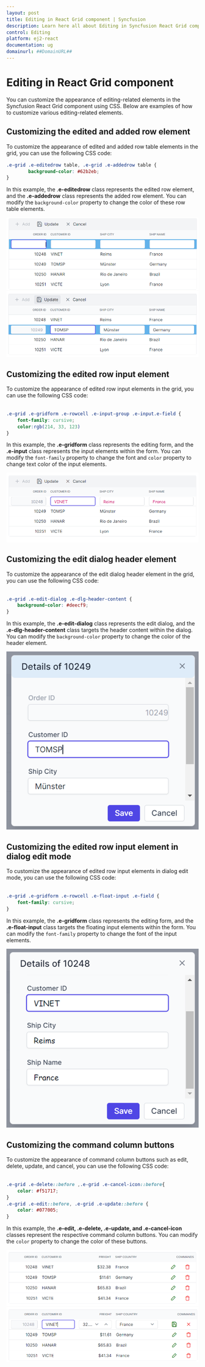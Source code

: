 ```yaml
---
layout: post
title: Editing in React Grid component | Syncfusion
description: Learn here all about Editing in Syncfusion React Grid component of Syncfusion Essential JS 2 and more.
control: Editing 
platform: ej2-react
documentation: ug
domainurl: ##DomainURL##
---
```


# Editing in React Grid component

You can customize the appearance of editing-related elements in the Syncfusion React Grid component using CSS. Below are examples of how to customize various editing-related elements.

## Customizing the edited and added row element

To customize the appearance of edited and added row table elements in the grid, you can use the following CSS code:

```css
.e-grid .e-editedrow table, .e-grid .e-addedrow table {
	    background-color: #62b2eb;
}
```
In this example, the .**e-editedrow** class represents the edited row element, and the **.e-addedrow** class represents the added row element. You can modify the `background-color` property to change the color of these row table elements.

![Customizing the added row element](../images/edited-added-row-element.png)
![Customizing the edited row element](../images/edited-added-row-element-2.png)

## Customizing the edited row input element

To customize the appearance of edited row input elements in the grid, you can use the following CSS code:

```css

.e-grid .e-gridform .e-rowcell .e-input-group .e-input.e-field {
    font-family: cursive;
    color:rgb(214, 33, 123)
}

```
In this example, the **.e-gridform** class represents the editing form, and the **.e-input** class represents the input elements within the form. You can modify the `font-family` property to change the font and `color` property  to change text color of the input elements.

![Customizing the edited and added row element](../images/edited-row-input-element.png)

## Customizing the edit dialog header element

To customize the appearance of the edit dialog header element in the grid, you can use the following CSS code:

```css

.e-grid .e-edit-dialog .e-dlg-header-content {
    background-color: #deecf9;
}

```
In this example, the **.e-edit-dialog** class represents the edit dialog, and the **.e-dlg-header-content** class targets the header content within the dialog. You can modify the `background-color` property to change the color of the header element.

![Customizing the edit dialog header element](../images/edit-dialog-header-element.png)

## Customizing the edited row input element in dialog edit mode

To customize the appearance of edited row input elements in dialog edit mode, you can use the following CSS code:

```css

.e-grid .e-gridform .e-rowcell .e-float-input .e-field {
    font-family: cursive;
}

```
In this example, the **.e-gridform** class represents the editing form, and the **.e-float-input** class targets the floating input elements within the form. You can modify the `font-family` property to change the font of the input elements.

![Customizing the edited row input element in dialog](../images/edited-row-input-element-in-dialog.png)

## Customizing the command column buttons

To customize the appearance of command column buttons such as edit, delete, update, and cancel, you can use the following CSS code:

```css

.e-grid .e-delete::before ,.e-grid .e-cancel-icon::before{
    color: #f51717;
}
.e-grid .e-edit::before, .e-grid .e-update::before {
    color: #077005;
}

```
In this example, the **.e-edit, .e-delete, .e-update, and .e-cancel-icon** classes represent the respective command column buttons. You can modify the `color` property to change the color of these buttons.

![Customize command column button](../images/commandbutton-1.png)
![Customize command column button](../images/commandbutton-2.png)